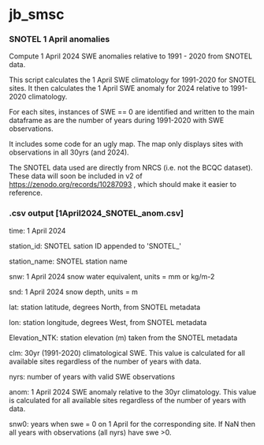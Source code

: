 # jb_smsc

### SNOTEL 1 April anomalies

Compute 1 April 2024 SWE anomalies relative to 1991 - 2020 from SNOTEL data.

This script calculates the 1 April SWE climatology for 1991-2020 for SNOTEL sites. It then calculates the 1 April SWE anomaly for 2024 relative to 1991-2020 climatology.

For each sites, instances of SWE == 0 are identified and written to the main dataframe as are the number of years during 1991-2020 with SWE observations.

It includes some code for an ugly map. The map only displays sites with observations in all 30yrs (and 2024).

The SNOTEL data used are directly from NRCS (i.e. not the BCQC dataset). These data will soon be included in v2 of https://zenodo.org/records/10287093 , which should make it easier to reference.


### .csv output [1April2024_SNOTEL_anom.csv]
time: 1 April 2024

station_id: SNOTEL sation ID appended to 'SNOTEL_'

station_name: SNOTEL station name

snw: 1 April 2024 snow water equivalent, units = mm or kg/m-2

snd: 1 April 2024 snow depth, units = m

lat: station latitude, degrees North, from SNOTEL metadata

lon: station longitude, degrees West, from SNOTEL metadata

Elevation_NTK: station elevation (m) taken from the SNOTEL metadata

clm: 30yr (1991-2020) climatological SWE. This value is calculated for all available sites regardless of the number of years with data.

nyrs: number of years with valid SWE observations

anom: 1 April 2024 SWE anomaly relative to the 30yr climatology. This value is calculated for all available sites regardless of the number of years with data.

snw0: years when swe = 0 on 1 April for the corresponding site. If NaN then all years with observations (all nyrs) have swe >0.
